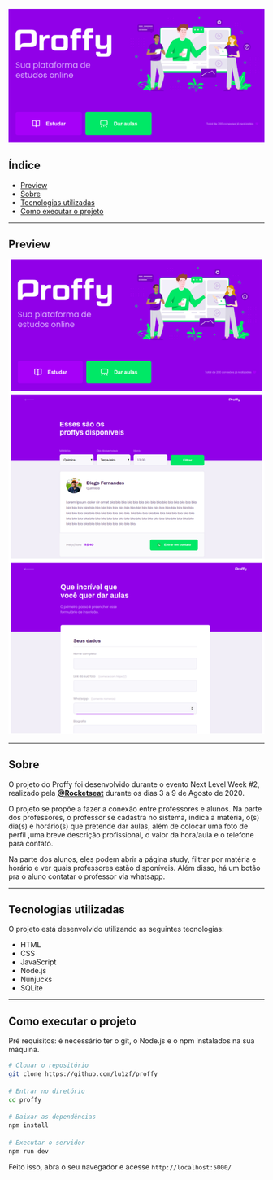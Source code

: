 <p align="center">
  <img src="./public/images/banner.png" width="700" >
</p>


## Índice

- [Preview](#Preview)
- [Sobre](#Sobre)
- [Tecnologias utilizadas](#Tecnologias-utilizadas)
- [Como executar o projeto](#Como-executar-o-projeto)


---

## Preview 

<p align="center">
  <img src="./public/images/preview.png" width="1000" >
</p>

---

## Sobre 

O projeto do Proffy foi desenvolvido durante o evento Next Level Week #2, realizado pela **[@Rocketseat](https://github.com/Rocketseat)** durante os dias 3 a 9 de Agosto de 2020.

O projeto se propõe a fazer a conexão entre professores e alunos. Na parte dos professores, o professor se cadastra no sistema, indica a matéria, o(s) dia(s) e horário(s) que pretende dar aulas, além de colocar uma foto de perfil ,uma breve descrição profissional, o valor da hora/aula e o telefone para contato.

Na parte dos alunos, eles podem abrir a página study, filtrar por matéria e horário e ver quais professores estão disponíveis. Além disso, há um botão pra o aluno contatar o professor via whatsapp.

--- 

## Tecnologias utilizadas

O projeto está desenvolvido utilizando as seguintes tecnologias:

- HTML
- CSS
- JavaScript
- Node.js 
- Nunjucks 
- SQLite 

--- 

## Como executar o projeto

Pré requisitos: é necessário ter o git, o Node.js e o npm instalados na sua máquina.


```bash
# Clonar o repositório
git clone https://github.com/lu1zf/proffy

# Entrar no diretório
cd proffy

# Baixar as dependências
npm install

# Executar o servidor
npm run dev
```

Feito isso, abra o seu navegador e acesse `http://localhost:5000/`
